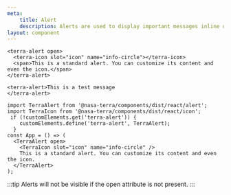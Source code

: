 ```yaml
---
meta:
    title: Alert
    description: Alerts are used to display important messages inline or as toast notifications.
layout: component
---
```


<!-- TODO: @shoelace-style/shoelace/dist/react/alert needs to be replaced with our dist -->

```html:preview
<terra-alert open>
  <terra-icon slot="icon" name="info-circle"></terra-icon>
  <span>This is a standard alert. You can customize its content and even the icon.</span>
</terra-alert>

<terra-alert>This is a test message
</terra-alert>

```

```jsx:react
import TerraAlert from '@nasa-terra/components/dist/react/alert';
import TerraIcon from '@nasa-terra/components/dist/react/icon';
 if (!customElements.get('terra-alert')) {
    customElements.define('terra-alert', TerraAlert);
  }
const App = () => (
  <TerraAlert open>
    <TerraIcon slot="icon" name="info-circle" />
    This is a standard alert. You can customize its content and even the icon.
  </TerraAlert>
);
```

:::tip Alerts will not be visible if the open attribute is not present. :::
